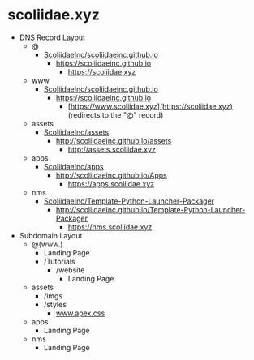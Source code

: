 # scoliidae.xyz
- DNS Record Layout
    - @
        - [ScoliidaeInc/scoliidaeinc.github.io](https://github.com/ScoliidaeInc/scoliidaeinc.github.io)
            - https://scoliidaeinc.github.io
                - https://scoliidae.xyz
    - www
        - [ScoliidaeInc/scoliidaeinc.github.io](https://github.com/ScoliidaeInc/scoliidaeinc.github.io)
            - https://scoliidaeinc.github.io
                - [https://www.scoliidae.xyz](https://scoliidae.xyz) (redirects to the "@" record)
    - assets
        - [ScoliidaeInc/assets](https://github.com/ScoliidaeInc/assets)
            - http://scoliidaeinc.github.io/assets
                - http://assets.scoliidae.xyz
    - apps
        - [ScoliidaeInc/apps](https://github.com/ScoliidaeInc/Apps)
            - http://scoliidaeinc.github.io/Apps
                - https://apps.scoliidae.xyz
    - nms
        - [ScoliidaeInc/Template-Python-Launcher-Packager](https://github.com/ScoliidaeInc/Template-Python-Launcher-Packager)
            - http://scoliidaeinc.github.io/Template-Python-Launcher-Packager
                - https://nms.scoliidae.xyz
- Subdomain Layout
    - @(www.)
        - Landing Page
        - /Tutorials
            - /website
                - Landing Page
    - assets
        - /imgs
        - /styles
            - www.apex.css
    - apps
        - Landing Page
    - nms
        - Landing Page
